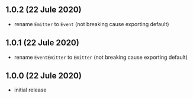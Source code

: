 ## 1.0.2 (22 Jule 2020)

- rename `Emitter` to `Event` (not breaking cause exporting default)

## 1.0.1 (22 Jule 2020)

- rename `EventEmitter` to `Emitter` (not breaking cause exporting default)

## 1.0.0 (22 Jule 2020)

- initial release

